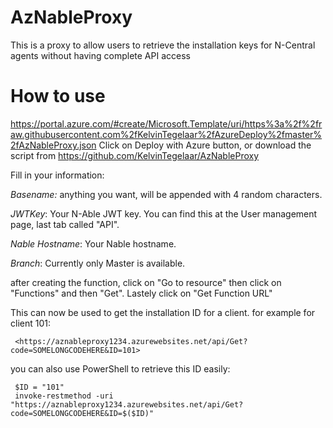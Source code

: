 # AzNableProxy
This is a proxy to allow users to retrieve the installation keys for N-Central agents without having complete API access

# How to use

https://portal.azure.com/#create/Microsoft.Template/uri/https%3a%2f%2fraw.githubusercontent.com%2fKelvinTegelaar%2fAzureDeploy%2fmaster%2fAzNableProxy.json
Click on Deploy with Azure button, or download the script from https://github.com/KelvinTegelaar/AzNableProxy

Fill in your information:

*Basename:* anything you want, will be appended with 4 random characters.

*JWTKey*: Your N-Able JWT key. You can find this at the User management page, last tab called "API".

*Nable Hostname*: Your Nable hostname.

*Branch*: Currently only Master is available.

after creating the function, click on "Go to resource" then click on "Functions" and then "Get". Lastely click on "Get Function URL"

This can now be used to get the installation ID for a client. for example for client 101:

     <https://aznableproxy1234.azurewebsites.net/api/Get?code=SOMELONGCODEHERE&ID=101>

you can also use PowerShell to retrieve this ID easily:

     $ID = "101"
     invoke-restmethod -uri "https://aznableproxy1234.azurewebsites.net/api/Get?code=SOMELONGCODEHERE&ID=$($ID)"

